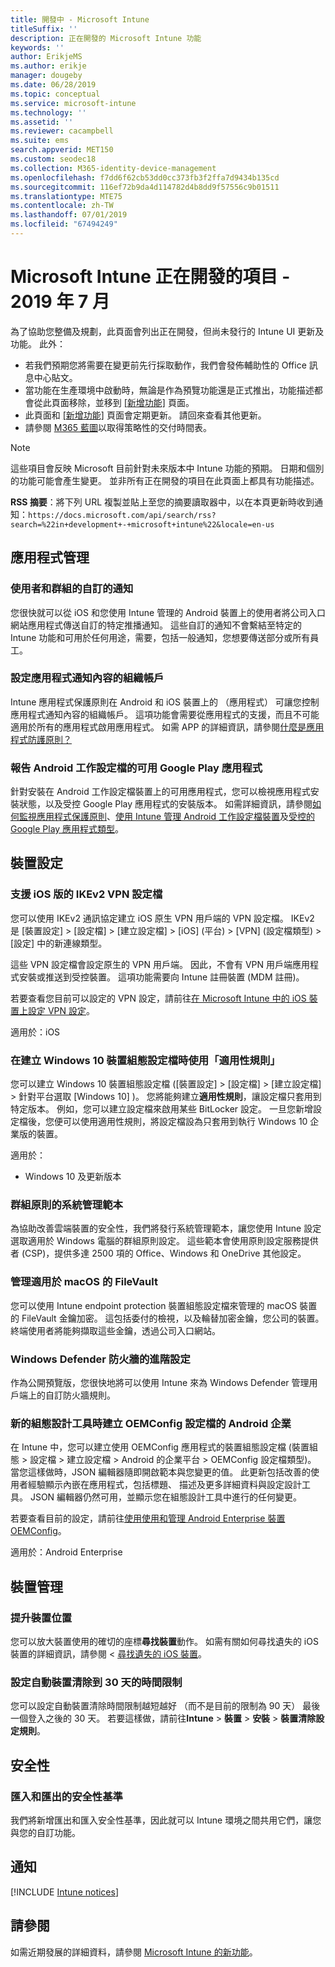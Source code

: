 ```yaml
---
title: 開發中 - Microsoft Intune
titleSuffix: ''
description: 正在開發的 Microsoft Intune 功能
keywords: ''
author: ErikjeMS
ms.author: erikje
manager: dougeby
ms.date: 06/28/2019
ms.topic: conceptual
ms.service: microsoft-intune
ms.technology: ''
ms.assetid: ''
ms.reviewer: cacampbell
ms.suite: ems
search.appverid: MET150
ms.custom: seodec18
ms.collection: M365-identity-device-management
ms.openlocfilehash: f7dd6f62cb53dd0cc373fb3f2ffa7d9434b135cd
ms.sourcegitcommit: 116ef72b9da4d114782d4b8dd9f57556c9b01511
ms.translationtype: MTE75
ms.contentlocale: zh-TW
ms.lasthandoff: 07/01/2019
ms.locfileid: "67494249"
---
```

# <a name="in-development-for-microsoft-intune---july-2019"></a>Microsoft Intune 正在開發的項目 - 2019 年 7 月

為了協助您整備及規劃，此頁面會列出正在開發，但尚未發行的 Intune UI 更新及功能。 此外：

- 若我們預期您將需要在變更前先行採取動作，我們會發佈輔助性的 Office 訊息中心貼文。
- 當功能在生產環境中啟動時，無論是作為預覽功能還是正式推出，功能描述都會從此頁面移除，並移到 [[新增功能]](whats-new.md) 頁面。
- 此頁面和 [[新增功能]](whats-new.md) 頁面會定期更新。 請回來查看其他更新。
- 請參閱 [M365 藍圖](https://www.microsoft.com/microsoft-365/roadmap?rtc=2&filters=EMS)以取得策略性的交付時間表。

> [!Note]
> 這些項目會反映 Microsoft 目前針對未來版本中 Intune 功能的預期。 日期和個別的功能可能會產生變更。 並非所有正在開發的項目在此頁面上都具有功能描述。

**RSS 摘要**：將下列 URL 複製並貼上至您的摘要讀取器中，以在本頁更新時收到通知：`https://docs.microsoft.com/api/search/rss?search=%22in+development+-+microsoft+intune%22&locale=en-us`

<!--
## What's coming to Intune in the Azure portal 
## What's coming to Intune apps
## Notices
-->

<!-- Common categories:  
#### App management
#### Device configuration
#### Device enrollment
#### Device management
#### Intune apps
#### Monitor and troubleshoot
#### Role-based access control
#### Security

-->
 
<!-- ***********************************************-->
## <a name="app-management"></a>應用程式管理


### <a name="customized-notifications-for-users-and-groups-------16766574-----"></a>使用者和群組的自訂的通知    <!-- 16766574   -->
您很快就可以從 iOS 和您使用 Intune 管理的 Android 裝置上的使用者將公司入口網站應用程式傳送自訂的特定推播通知。 這些自訂的通知不會繫結至特定的 Intune 功能和可用於任何用途，需要，包括一般通知，您想要傳送部分或所有員工。  

### <a name="configure-app-notification-content-for-organization-accounts----2576686---"></a>設定應用程式通知內容的組織帳戶 <!-- 2576686 -->
Intune 應用程式保護原則在 Android 和 iOS 裝置上的 （應用程式） 可讓您控制應用程式通知內容的組織帳戶。 這項功能會需要從應用程式的支援，而且不可能適用於所有的應用程式啟用應用程式。 如需 APP 的詳細資訊，請參閱[什麼是應用程式防護原則？](app-protection-policy.md)

### <a name="available-google-play-app-reporting-for-android-work-profiles----3041956----"></a>報告 Android 工作設定檔的可用 Google Play 應用程式 <!-- 3041956  -->
針對安裝在 Android 工作設定檔裝置上的可用應用程式，您可以檢視應用程式安裝狀態，以及受控 Google Play 應用程式的安裝版本。 如需詳細資訊，請參閱[如何監視應用程式保護原則](app-protection-policies-monitor.md)、[使用 Intune 管理 Android 工作設定檔裝置](android-enterprise-overview.md)及[受控的 Google Play 應用程式類型](apps-add-android-for-work.md#managed-google-play-app-type)。

<!-- ***********************************************-->
## <a name="device-configuration"></a>裝置設定


### <a name="support-for-ikev2-vpn-profiles-for-ios----1943438---"></a>支援 iOS 版的 IKEv2 VPN 設定檔 <!-- 1943438 -->
您可以使用 IKEv2 通訊協定建立 iOS 原生 VPN 用戶端的 VPN 設定檔。 IKEv2 是 [裝置設定]   > [設定檔]   > [建立設定檔]   > [iOS]  (平台) > [VPN]  (設定檔類型) > [設定]  中的新連線類型。

這些 VPN 設定檔會設定原生的 VPN 用戶端。 因此，不會有 VPN 用戶端應用程式安裝或推送到受控裝置。 這項功能需要向 Intune 註冊裝置 (MDM 註冊)。

若要查看您目前可以設定的 VPN 設定，請前往[在 Microsoft Intune 中的 iOS 裝置上設定 VPN 設定](vpn-settings-ios.md)。

適用於：iOS

### <a name="use-applicability-rules-when-creating-windows-10-device-configuration-profiles----2549910---"></a>在建立 Windows 10 裝置組態設定檔時使用「適用性規則」 <!-- 2549910 -->
您可以建立 Windows 10 裝置組態設定檔 ([裝置設定]   > [設定檔]   > [建立設定檔]   > 針對平台選取 [Windows 10]  )。 您將能夠建立**適用性規則**，讓設定檔只套用到特定版本。 例如，您可以建立設定檔來啟用某些 BitLocker 設定。 一旦您新增設定檔後，您便可以使用適用性規則，將設定檔設為只套用到執行 Windows 10 企業版的裝置。

適用於： 
- Windows 10 及更新版本

### <a name="administrative-templates-for-group-policy---------3510695---"></a>群組原則的系統管理範本     <!--  3510695 -->
為協助改善雲端裝置的安全性，我們將發行系統管理範本，讓您使用 Intune 設定選取適用於 Windows 電腦的群組原則設定。  這些範本會使用原則設定服務提供者 (CSP)，提供多達 2500 項的 Office、Windows 和 OneDrive 其他設定。

### <a name="manage-filevault-for-macos-------3858502--1210104-----"></a>管理適用於 macOS 的 FileVault   <!--  3858502 + 1210104   -->
您可以使用 Intune endpoint protection 裝置組態設定檔來管理的 macOS 裝置的 FileVault 金鑰加密。 這包括委付的檢視，以及輪替加密金鑰，您公司的裝置。 終端使用者將能夠擷取這些金鑰，透過公司入口網站。

### <a name="advanced-settings-for-windows-defender-firewall-------1311949-------"></a>Windows Defender 防火牆的進階設定   <!--  1311949     -->
作為公開預覽版，您很快地將可以使用 Intune 來為 Windows Defender 管理用戶端上的自訂防火牆規則。  

### <a name="new-configuration-designer-when-creating-an-oemconfig-profile-for-android-enterprise----3712769----"></a>新的組態設計工具時建立 OEMConfig 設定檔的 Android 企業 <!-- 3712769  -->
在 Intune 中，您可以建立使用 OEMConfig 應用程式的裝置組態設定檔 (裝置組態 > 設定檔 > 建立設定檔 > Android 的企業平台 > OEMConfig 設定檔類型)。 當您這樣做時，JSON 編輯器隨即開啟範本與您變更的值。 此更新包括改善的使用者經驗顯示內嵌在應用程式，包括標題、 描述及更多詳細資料與設定設計工具。 JSON 編輯器仍然可用，並顯示您在組態設計工具中進行的任何變更。

若要查看目前的設定，請前往[使用使用和管理 Android Enterprise 裝置 OEMConfig](android-oem-configuration-overview.md)。

適用於：Android Enterprise


<!-- ***********************************************-->
## <a name="device-management"></a>裝置管理

### <a name="improve-device-location---3855417---"></a>提升裝置位置<!-- 3855417 -->
您可以放大裝置使用的確切的座標**尋找裝置**動作。 如需有關如何尋找遺失的 iOS 裝置的詳細資訊，請參閱 <<c0> [ 尋找遺失的 iOS 裝置](device-locate.md)。

### <a name="configure-automatic-device-clean-up-time-limit-down-to-30-days---4231059----"></a>設定自動裝置清除到 30 天的時間限制 <!--4231059  -->
您可以設定自動裝置清除時間限制越短越好 （而不是目前的限制為 90 天） 最後一個登入之後的 30 天。 若要這樣做，請前往**Intune** > **裝置** > **安裝** > **裝置清除設定規則**。


<!-- ***********************************************-->
## <a name="security"></a>安全性

### <a name="import-and-export-security-baselines------3408610------------"></a>匯入和匯出的安全性基準    <!--3408610          -->  
我們將新增匯出和匯入安全性基準，因此就可以 Intune 環境之間共用它們，讓您與您的自訂功能。



<!-- ***********************************************-->
## <a name="notices"></a>通知

[!INCLUDE [Intune notices](./includes/intune-notices.md)]

## <a name="see-also"></a>請參閱
如需近期發展的詳細資料，請參閱 [Microsoft Intune 的新功能](whats-new.md)。


